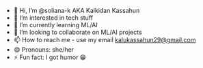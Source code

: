 - 👋 Hi, I’m @soliana-k AKA Kalkidan Kassahun
- 👀 I’m interested in tech stuff
- 🌱 I’m currently learning ML/AI
- 💞️ I’m looking to collaborate on ML/AI projects
- 📫 How to reach me - use my email kalukassahun29@gmail.com
- 😄 Pronouns: she/her
- ⚡ Fun fact: I got humor 😁

<!---
soliana-k/soliana-k is a ✨ special ✨ repository because its `README.md` (this file) appears on your GitHub profile.
You can click the Preview link to take a look at your changes.
--->
